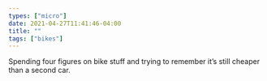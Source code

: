 ```yaml
---
types: ["micro"]
date: 2021-04-27T11:41:46-04:00
title: ""
tags: ["bikes"]
---
```

Spending four figures on bike stuff and trying to remember it’s still cheaper than a second car.
